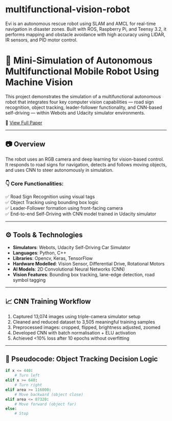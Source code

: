 # multifunctional-vision-robot
Evi is an autonomous rescue robot using SLAM and AMCL for real-time navigation in disaster zones. Built with ROS, Raspberry Pi, and Teensy 3.2, it performs mapping and obstacle avoidance with high accuracy using LIDAR, IR sensors, and PID motor control.

# 🤖 Mini-Simulation of Autonomous Multifunctional Mobile Robot Using Machine Vision

This project demonstrates the simulation of a multifunctional autonomous robot that integrates four key computer vision capabilities — road sign recognition, object tracking, leader-follower functionality, and CNN-based self-driving — within Webots and Udacity simulator environments.

📄 [View Full Paper](docs/REPORT.pdf)

---

## 📷 Overview

The robot uses an RGB camera and deep learning for vision-based control. It responds to road signs for navigation, detects and follows moving objects, and uses CNN to steer autonomously in simulation.

### 👇 Core Functionalities:
✅ Road Sign Recognition using visual tags  
✅ Object Tracking using bounding box logic  
✅ Leader-Follower formation using front-facing camera  
✅ End-to-end Self-Driving with CNN model trained in Udacity simulator  

---

## ⚙️ Tools & Technologies

- **Simulators**: Webots, Udacity Self-Driving Car Simulator  
- **Languages**: Python, C++  
- **Libraries**: Opencv, Keras, TensorFlow  
- **Hardware Modelled**: Vision Sensor, Differential Drive, Rotational Motors  
- **AI Models**: 2D Convolutional Neural Networks (CNN)  
- **Vision Features**: Bounding box tracking, lane-edge detection, road symbol tagging

---

## 📈 CNN Training Workflow

1. Captured 13,074 images using triple-camera simulator setup  
2. Cleaned and reduced dataset to 3,505 meaningful training samples  
3. Preprocessed images: cropped, flipped, brightness adjusted, zoomed  
4. Developed CNN with batch normalisation + ELU activation  
5. Achieved <10% loss after 10 epochs without overfitting

---

## 🧠 Pseudocode: Object Tracking Decision Logic

```python
if x <= 440:
    # Turn left
elif x >= 640:
    # Turn right
elif area >= 116000:
    # Move backward (object close)
elif area <= 87320:
    # Move forward (object far)
else:
    # Stop
